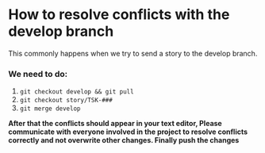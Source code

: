 # How to resolve conflicts with the develop branch

This commonly happens when we try to send a story to the develop branch.
### We need to do:
1. `git checkout develop && git pull`
2. `git checkout story/TSK-###`
3. `git merge develop`

**After that the conflicts should appear in your text editor, Please communicate with everyone involved in the project to resolve conflicts correctly and not overwrite other changes. Finally push the changes**